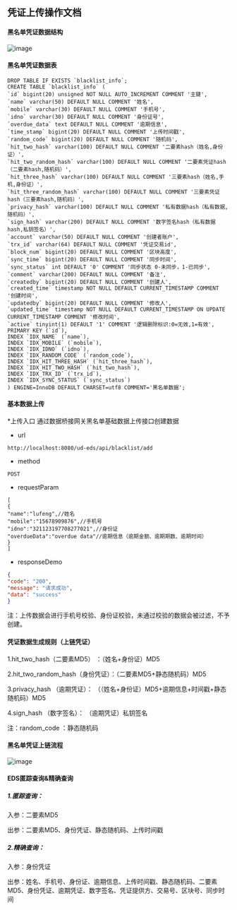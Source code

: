 ## 凭证上传操作文档

#### 黑名单凭证数据结构
![image](https://github.com/unitedata-org-public/UD-Release/blob/master/ud-eds/images/blacklist.png)

#### 黑名单凭证数据表
```
DROP TABLE IF EXISTS `blacklist_info`;
CREATE TABLE `blacklist_info` (
`id` bigint(20) unsigned NOT NULL AUTO_INCREMENT COMMENT '主键',
`name` varchar(50) DEFAULT NULL COMMENT '姓名',
`mobile` varchar(30) DEFAULT NULL COMMENT '手机号',
`idno` varchar(30) DEFAULT NULL COMMENT '身份证号',
`overdue_data` text DEFAULT NULL COMMENT '逾期信息',
`time_stamp` bigint(20) DEFAULT NULL COMMENT '上传时间戳',
`random_code` bigint(20) DEFAULT NULL COMMENT '随机码',
`hit_two_hash` varchar(100) DEFAULT NULL COMMENT '二要素hash（姓名,身份证）',
`hit_two_random_hash` varchar(100) DEFAULT NULL COMMENT '二要素凭证hash（二要素hash,随机码）',
`hit_three_hash` varchar(100) DEFAULT NULL COMMENT '三要素hash（姓名,手机,身份证）',
`hit_three_random_hash` varchar(100) DEFAULT NULL COMMENT '三要素凭证hash（三要素hash,随机码）',
`privacy_hash` varchar(100) DEFAULT NULL COMMENT '私有数据hash（私有数据,随机码）',
`sign_hash` varchar(200) DEFAULT NULL COMMENT '数字签名hash（私有数据hash,私钥签名）',
`account` varchar(50) DEFAULT NULL COMMENT '创建者账户',
`trx_id` varchar(64) DEFAULT NULL COMMENT '凭证交易id',
`block_num` bigint(20) DEFAULT NULL COMMENT '区块高度',
`sync_time` bigint(20) DEFAULT NULL COMMENT '同步时间',
`sync_status` int DEFAULT '0' COMMENT '同步状态 0-未同步，1-已同步',
`comment` varchar(200) DEFAULT NULL COMMENT '备注',
`createdby` bigint(20) DEFAULT NULL COMMENT '创建人',
`created_time` timestamp NOT NULL DEFAULT CURRENT_TIMESTAMP COMMENT '创建时间',
`updatedby` bigint(20) DEFAULT NULL COMMENT '修改人',
`updated_time` timestamp NOT NULL DEFAULT CURRENT_TIMESTAMP ON UPDATE CURRENT_TIMESTAMP COMMENT '修改时间',
`active` tinyint(1) DEFAULT '1' COMMENT '逻辑删除标识:0=无效,1=有效',
PRIMARY KEY (`id`),
INDEX `IDX_NAME` (`name`),
INDEX `IDX_MOBILE` (`mobile`),
INDEX `IDX_IDNO` (`idno`),
INDEX `IDX_RANDOM_CODE` (`random_code`),
INDEX `IDX_HIT_THREE_HASH` (`hit_three_hash`),
INDEX `IDX_HIT_TWO_HASH` (`hit_two_hash`),
INDEX `IDX_TRX_ID` (`trx_id`),
INDEX `IDX_SYNC_STATUS` (`sync_status`)
) ENGINE=InnoDB DEFAULT CHARSET=utf8 COMMENT='黑名单数据';
```
#### 基本数据上传
*上传入口
通过数据桥接网关黑名单基础数据上传接口创建数据
* url
```
http://localhost:8080/ud-eds/api/blacklist/add
```
* method

```
POST
```
* requestParam

```
[
{
"name":"lufeng",//姓名
"mobile":"15678909876",//手机号
"idno":"321123197708277021",//身份证
"overdueData":"overdue data"//逾期信息（逾期金额、逾期期数、逾期时间）
}
]
```
* responseDemo

```json
{
"code": "200",
"message": "请求成功",
"data": "success"
}
```
注：上传数据会进行手机号校验、身份证校验，未通过校验的数据会被过滤，不予创建。

#### 凭证数据生成规则（上链凭证）
1.hit_two_hash（二要素MD5） ：（姓名+身份证）MD5

2.hit_two_random_hash（身份凭证）：（二要素MD5+静态随机码）MD5

3.privacy_hash （逾期凭证）： （（姓名+身份证）MD5+逾期信息+时间戳+静态随机码）MD5 

4.sign_hash （数字签名）： （逾期凭证）私钥签名

注：random_code ：静态随机码

#### 黑名单凭证上链流程
![image](https://github.com/unitedata-org-public/UD-Release/blob/master/ud-eds/images/proof.png)

#### EDS匿踪查询&精确查询

##### 1.匿踪查询：
入参：二要素MD5

出参：二要素MD5、身份凭证、静态随机码、上传时间戳

##### 2.精确查询：
入参：身份凭证

出参：姓名、手机号、身份证、逾期信息、上传时间戳、静态随机码、二要素MD5、身份凭证、逾期凭证、数字签名、凭证提供方、交易号、区块号、同步时间
